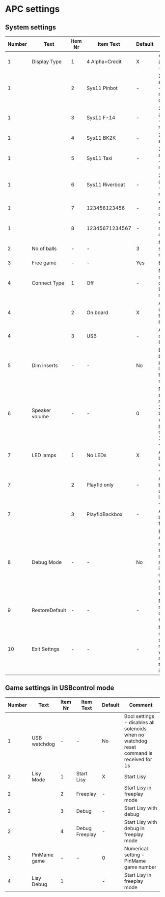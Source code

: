 # APC settings

## System settings

| Number | Text  | Item Nr | Item Text | Default | Comment |
|--|--|--|--|--|--|
| 1 | Display Type | 1 | 4 Alpha+Credit | X | 4x 7 digit alphanumeric + credit |
| 1 |  | 2 | Sys11 Pinbot | - | 2x 7 digit alphanumeric + 2x 7 digit numeric + credit |
| 1 |  | 3 | Sys11 F-14 | - | 2x 7 digit alphanumeric + 2x 7 digit numeric |
| 1 |  | 4 | Sys11 BK2K | - | 2x 16 digit alphanumeric |
| 1 |  | 5 | Sys11 Taxi | - | 2x 16 digit alphanumeric + 1x 7 digit numeric|
| 1 |  | 6 | Sys11 Riverboat | - | 2x 16 digit alphanumeric + 2x 7 digit numeric|
| 1 |  | 7 | 123456123456 | - | 4x 6 digit numeric + credit|
| 1 |  | 8 | 12345671234567 | - | 4x 7 digit numeric + credit|
| 2 | No of balls | - | - | 3 | Numerical setting - range 1 -5 |
| 3 | Free game | - | - | Yes | Bool setting |
| 4 | Connect Type | 1 | Off | - | No remote control during USBcontrol mode |
| 4 |  | 2 | On board | X | APC can be controlled by the Pi on board |
| 4 |  | 3 | USB | - | APC can be controlled via USB |
| 5 | Dim inserts | - | - | No | Bool setting - brightness of playfield lamps is set to 50% when on |
| 6 | Speaker volume | - | - | 0 | Numerical setting - range 1 - 255 / must be set to 0 when volume pot is connected at 10J4 / 1J16 |
| 7 | LED lamps | 1 | No LEDs | X | The APC_LED_exp board is not used |
| 7 |  | 2 | Playfld only | - | The APC_LED_exp board is only used for the lamps 9 - 64 |
| 7 |  | 3 | PlayfldBackbox | - | The APC_LED_exp board is used for all lamps |
| 8 | Debug Mode | - | - | No | Bool setting - Active debug mode will show the number of active timers in the credit display and will stop the game on error |
| 9 | RestoreDefault | - | - | - | No setting - restores the default settings |
| 10 | Exit Settngs | - | - | - | No setting - exits the settings mode and writes the new setting to an SD card if present |

## Game settings in USBcontrol mode

| Number | Text  | Item Nr | Item Text | Default | Comment |
|--|--|--|--|--|--|
| 1 | USB watchdog | - | - | No | Bool settings - disables all solenoids when no watchdog reset command is received for 1s |
| 2 | Lisy Mode | 1 | Start Lisy | X | Start Lisy |
| 2 | | 2 | Freeplay | - | Start Lisy in freeplay mode |
| 2 | | 3 | Debug | - | Start Lisy with debug |
| 2 | | 4 | Debug Freeplay | - | Start Lisy with debug in freeplay mode |
| 3 | PinMame game | - | - | 0 | Numerical setting - PinMame game number |
| 4 | Lisy Debug | 1 |  | - | Start Lisy in freeplay mode |
